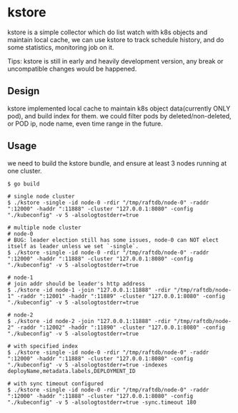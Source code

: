 # kstore

kstore is a simple collector which do list watch with k8s objects and maintain local cache, we can use kstore to track schedule history, and do some statistics, monitoring job on it.

Tips: kstore is still in early and heavily development version, any break or uncompatible changes would be happened.

## Design

kstore implemented local cache to maintain k8s object data(currently ONLY pod), and build index for them.
we could filter pods by deleted/non-deleted, or POD ip, node name, even time range in the future.

## Usage

we need to build the kstore bundle, and ensure at least 3 nodes running at one cluster.

```
$ go build

# single node cluster
$ ./kstore -single -id node-0 -rdir "/tmp/raftdb/node-0" -raddr ":12000" -haddr ":11888" -cluster "127.0.0.1:8080" -config "./kubeconfig" -v 5 -alsologtostderr=true

# multiple node cluster
# node-0
# BUG: leader election still has some issues, node-0 can NOT elect itself as leader unless we set `-single`.
$ ./kstore -single -id node-0 -rdir "/tmp/raftdb/node-0" -raddr ":12000" -haddr ":11888" -cluster "127.0.0.1:8080" -config "./kubeconfig" -v 5 -alsologtostderr=true

# node-1
# join addr should be leader's http address
$ ./kstore -id node-1 -join "127.0.0.1:11888" -rdir "/tmp/raftdb/node-1" -raddr ":12001" -haddr ":11889" -cluster "127.0.0.1:8080" -config "./kubeconfig" -v 5 -alsologtostderr=true

# node-2
$ ./kstore -id node-2 -join "127.0.0.1:11888" -rdir "/tmp/raftdb/node-2" -raddr ":12002" -haddr ":11890" -cluster "127.0.0.1:8080" -config "./kubeconfig" -v 5 -alsologtostderr=true

# with specified index
$ ./kstore -single -id node-0 -rdir "/tmp/raftdb/node-0" -raddr ":12000" -haddr ":11888" -cluster "127.0.0.1:8080" -config "./kubeconfig" -v 5 -alsologtostderr=true -indexes deployName,metadata.labels,DEPLOYMENT_ID

# with sync timeout configured
$ ./kstore -single -id node-0 -rdir "/tmp/raftdb/node-0" -raddr ":12000" -haddr ":11888" -cluster "127.0.0.1:8080" -config "./kubeconfig" -v 5 -alsologtostderr=true -sync.timeout 180
```
